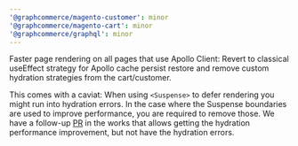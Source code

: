 ```yaml
---
'@graphcommerce/magento-customer': minor
'@graphcommerce/magento-cart': minor
'@graphcommerce/graphql': minor
---
```


Faster page rendering on all pages that use Apollo Client: Revert to classical useEffect strategy for Apollo cache persist restore and remove custom hydration strategies from the cart/customer.

This comes with a caviat: When using `<Suspense>` to defer rendering you might run into hydration errors. In the case where the Suspense boundaries are used to improve performance, you are required to remove those. We have a follow-up [PR](https://github.com/graphcommerce-org/graphcommerce/pull/1878) in the works that allows getting the hydration performance improvement, but not have the hydration errors.
